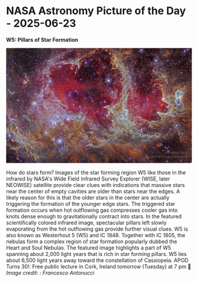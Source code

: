 # NASA Astronomy Picture of the Day - 2025-06-23

**W5: Pillars of Star Formation**

![APOD Image](apod_2025-06-23.jpg)

How do stars form? Images of the star forming region W5 like those in the infrared by NASA's Wide Field Infrared Survey Explorer (WISE, later NEOWISE) satellite provide clear clues with indications that massive stars near the center of empty cavities are older than stars near the edges.  A likely reason for this is that the older stars in the center are actually triggering the formation of the younger edge stars.  The triggered star formation occurs when hot outflowing gas compresses cooler gas into knots dense enough to gravitationally contract into stars.  In the featured scientifically colored infrared image, spectacular pillars left slowly evaporating from the hot outflowing gas provide further visual clues. W5 is also known as Westerhout 5 (W5) and IC 1848.  Together with IC 1805, the nebulas form a complex region of star formation popularly dubbed the Heart and Soul Nebulas. The featured image highlights a part of W5 spanning about 2,000 light years that is rich in star forming pillars.  W5 lies about 6,500 light years away toward the constellation of Cassiopeia.   APOD Turns 30!: Free public lecture in Cork, Ireland tomorrow (Tuesday) at 7 pm
📸 *Image credit: :
Francesco Antonucci*
